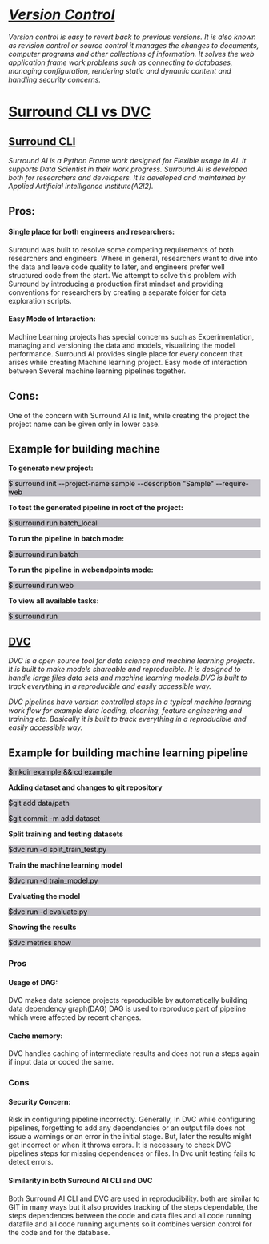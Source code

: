 # *<u>Version Control</u>*

*Version control is easy to revert back to previous versions. It is also known as revision control or source control it manages the changes to documents, computer programs and other collections of information. It solves the web application frame work problems such as connecting to databases, managing configuration, rendering static and dynamic content and handling security concerns.*

# <u>Surround CLI vs DVC</u>

## <u>Surround CLI</u>

*Surround AI is a Python Frame work designed for Flexible usage in AI. It supports Data Scientist in their work progress. Surround AI is developed both for researchers and developers. It is developed and maintained by Applied Artificial intelligence institute(A2I2).*

## Pros:

#### Single place for both engineers and researchers:

Surround was built to resolve some competing requirements of both researchers and engineers. Where in general, researchers want to dive into the data and leave code quality to later, and engineers prefer well structured code from the start. We attempt to solve this problem with Surround by introducing a production first mindset and providing conventions for researchers by creating a separate folder for data exploration scripts. 

#### Easy Mode of Interaction:
Machine Learning projects has special concerns such as Experimentation, managing and versioning the data and models, visualizing the model performance. 
Surround AI provides single place for every concern that arises while creating Machine learning project. Easy mode of interaction between Several machine learning pipelines together.

## Cons:

One of the concern with Surround AI is Init, while creating the project the project name can be given only in lower case.

## Example for building machine 

<b> To generate new project:</b>

<div style="background-color:C1BFC6;color:black;padding:px;">
  <p>$ surround init <path-to-dir> --project-name sample --description "Sample" --require-web
</p>
</div> 

<b>To test the generated pipeline in root of the project:</b>

<div style="background-color:C1BFC6;color:black;padding:px;">
  <p>$ surround run batch_local
</p>
</div> 

<b>To run the pipeline in batch mode:</b>

<div style="background-color:C1BFC6;color:black;padding:px;">
  <p>$ surround run batch
</p>
</div> 

<b>To run the pipeline in webendpoints mode:</b>

<div style="background-color:C1BFC6;color:black;padding:px;">
  <p>$ surround run web
</p>
</div> 

<b>To view all available tasks:</b>

<div style="background-color:C1BFC6;color:black;padding:px;">
  <p>$ surround run
</p>
</div> 

## <u>DVC</u>

*DVC is a open source tool for data science and machine learning projects. It is built to make models shareable and reproducible. It is designed to handle large files data sets and machine learning models.DVC is built to track everything in a reproducible and easily accessible way.*

*DVC pipelines have version controlled steps in a typical machine learning work flow for example data loading, cleaning, feature engineering and training etc. Basically it is built to track everything in a reproducible and easily accessible way.*

## <b>Example for building machine learning pipeline</b>

<div style="background-color:C1BFC6;color:black;padding:px;">
  <p>$mkdir example && cd example
</p>
</div> 

<b>Adding dataset and changes to git repository</b>

<div style="background-color:C1BFC6;color:black;padding:px;">
  <p>$git add data/path</p>

$git commit -m add dataset
</div> 

<b>Split training and testing datasets</b>

<div style="background-color:C1BFC6;color:black;padding:px;">
  <p>$dvc run -d split_train_test.py
</p>
</div> 

<b>Train the machine learning model</b>

<div style="background-color:C1BFC6;color:black;padding:px;">
  <p>$dvc run -d train_model.py
</p>
</div> 

<b>Evaluating the model</b> 

<div style="background-color:C1BFC6;color:black;padding:px;">
  <p>$dvc run -d evaluate.py
</p>
</div> 

<b>Showing the results</b>

<div style="background-color:C1BFC6;color:black;padding:px;">
  <p>$dvc metrics show
</p>
</div>

### Pros

#### Usage of DAG:

DVC makes data science projects reproducible by automatically building data dependency graph(DAG) DAG is used to reproduce part of pipeline which were affected by recent changes.

#### Cache memory:

DVC handles caching of intermediate results and does not run a steps again if input data or coded the same.

### Cons

#### Security Concern:

Risk in configuring pipeline incorrectly. Generally, In DVC while configuring pipelines, forgetting to add any dependencies or an output file does not issue a warnings or an error in the initial stage. But, later the results might get incorrect or when it throws errors. It is necessary to check DVC pipelines steps for missing dependences or files. In Dvc unit testing fails to detect errors.

#### Similarity in both Surround AI CLI and DVC

Both Surround AI CLI and DVC are used in reproducibility. both are similar to GIT in many ways but it also provides tracking of the steps dependable, the steps dependences between the code and data files and all code running datafile and all code running arguments so it combines version control for the code and for the database.
